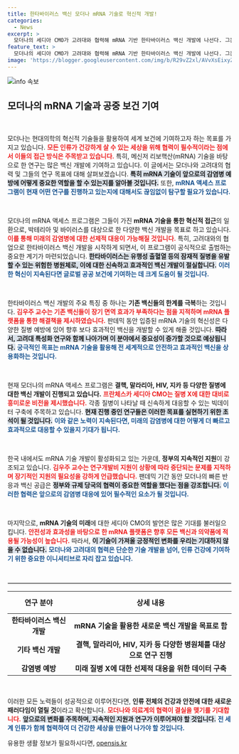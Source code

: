 ```yaml
---
title: 한타바이러스 백신 모더나 mRNA 기술로 혁신적 개발!
categories:
  - News
excerpt: >
  모더나의 세디아 CMO가 고려대와 협력해 mRNA 기반 한타바이러스 백신 개발에 나선다. 그는 초기 대응을 위한 백신 개발을 100일로 단축할 수 있다고 밝혔으며, 팬데믹 경험을 바탕으로 미래 질병 대비의 중요성을 강조했다.
feature_text: >
  모더나의 세디아 CMO가 고려대와 협력해 mRNA 기반 한타바이러스 백신 개발에 나선다. 그는 초기 대응을 위한 백신 개발을 100일로 단축할 수 있다고 밝혔으며, 팬데믹 경험을 바탕으로 미래 질병 대비의 중요성을 강조했다.
image: 'https://blogger.googleusercontent.com/img/b/R29vZ2xl/AVvXsEixyZcFfHzMRdzZMjFBmAUKJYCLCGyLL1o632UiGVXcaFdKo_bkvkuCioo0uUKlGfBVcT3P84aROyZIXSBEx3Aw5nCQ3pTgDom1WDC4m8eifvWiAmWEEVb4x6G_l8C0QH225ldMjyaFvpxGEBGNO37VmDTDMHGhJPq73UglMfDca1-0aw/s1600/blogspot.png'
---
```


<p><img src="https://blogger.googleusercontent.com/img/b/R29vZ2xl/AVvXsEixyZcFfHzMRdzZMjFBmAUKJYCLCGyLL1o632UiGVXcaFdKo_bkvkuCioo0uUKlGfBVcT3P84aROyZIXSBEx3Aw5nCQ3pTgDom1WDC4m8eifvWiAmWEEVb4x6G_l8C0QH225ldMjyaFvpxGEBGNO37VmDTDMHGhJPq73UglMfDca1-0aw/s1600/blogspot.png" alt="info 속보" /></p>

<h2 data-ke-size="size26">모더나의 mRNA 기술과 공중 보건 기여</h2>

<p data-ke-size="size16">&nbsp;</p>

<p>모더나는 현대의학의 혁신적 기술들을 활용하여 세계 보건에 기여하고자 하는 목표를 가지고 있습니다. <b><span style="color: #ee2323;">모든 인류가 건강하게 살 수 있는 세상을 위해 협력이 필수적이라는 점에서 이들의 접근 방식은 주목받고 있습니다.</span></b> 특히, 메신저 리보핵산(mRNA) 기술을 바탕으로 한 연구는 많은 백신 개발에 기여하고 있습니다. 이 글에서는 모더나와 고려대의 협력 및 그들의 연구 목표에 대해 살펴보겠습니다. <b><span style="background-color: #21538527;">특히 mRNA 기술이 앞으로의 감염병 예방에 어떻게 중요한 역할을 할 수 있는지를 알아볼 것입니다.</span></b> 또한, <b><span style="color: #1a5490;">mRNA 액세스 프로그램이 현재 어떤 연구를 진행하고 있는지에 대해서도 끊임없이 탐구할 필요가 있습니다.</span></b></p>

<p data-ke-size="size16">&nbsp;</p>

<p>모더나의 mRNA 액세스 프로그램은 그들이 가진 <b>mRNA 기술을 통한 혁신적 접근</b>의 일환으로, 박테리아 및 바이러스를 대상으로 한 다양한 백신 개발을 목표로 하고 있습니다. <b><span style="color: #ee2323;">이를 통해 미래의 감염병에 대한 선제적 대응이 가능해질 것입니다.</span></b> 특히, 고려대와의 협업으로 한타바이러스 백신 개발을 시작하게 되면서, 이 프로그램이 공식적으로 출범하는 중요한 계기가 마련되었습니다. <b><span style="background-color: #21538527;">한타바이러스는 유행성 출혈열 등의 잠재적 질병을 유발할 수 있는 위험한 병원체로, 이에 대한 신속하고 효과적인 백신 개발이 절실합니다.</span></b> <b><span style="color: #1a5490;">이러한 혁신이 지속된다면 글로벌 공공 보건에 기여하는 데 크게 도움이 될 것입니다.</span></b></p>

<p data-ke-size="size16">&nbsp;</p>

<p>한타바이러스 백신 개발의 주요 특징 중 하나는 <b>기존 백신들의 한계를 극복</b>하는 것입니다. <b><span style="color: #ee2323;">김우주 교수는 기존 백신들이 장기 면역 효과가 부족하다는 점을 지적하며 mRNA 플랫폼을 통한 해결책을 제시하였습니다.</span></b> 판데믹 동안 입증된 mRNA 기술의 혁신성은 다양한 질병 예방에 있어 향후 보다 효과적인 백신을 개발할 수 있게 해줄 것입니다. <b><span style="background-color: #21538527;">따라서, 고려대 특성화 연구와 함께 나아가며 이 분야에서 중요성이 증가할 것으로 예상됩니다.</span></b> <b><span style="color: #1a5490;">궁극적인 목표는 mRNA 기술을 활용해 전 세계적으로 안전하고 효과적인 백신을 상용화하는 것입니다.</span></b></p>

<p data-ke-size="size16">&nbsp;</p>

<p>현재 모더나의 mRNA 액세스 프로그램은 <b>결핵, 말라리아, HIV, 지카 등 다양한 질병에 대한 백신 개발이 진행되고 있습니다.</b> <b><span style="color: #ee2323;">프란체스카 세디아 CMO는 질병 X에 대한 대비로 흥미로운 비전을 제시했습니다.</span></b> 각종 질병이 나타날 때 신속하게 대응할 수 있는 빅데이터 구축에 주목하고 있습니다. <b><span style="background-color: #21538527;">현재 진행 중인 연구들은 이러한 목표를 실현하기 위한 초석이 될 것입니다.</span></b> <b><span style="color: #1a5490;">이와 같은 노력이 지속된다면, 미래의 감염병에 대한 어떻게 더 빠르고 효과적으로 대응할 수 있을지 기대가 됩니다.</span></b></p>

<p data-ke-size="size16">&nbsp;</p>

<p>한국 내에서도 mRNA 기술 개발이 활성화되고 있는 가운데, <b>정부의 지속적인 지원</b>이 강조되고 있습니다. <b><span style="color: #ee2323;">김우주 교수는 연구개발비 지원이 상황에 따라 중단되는 문제를 지적하며 장기적인 지원의 필요성을 강하게 언급했습니다.</span></b> 팬데믹 기간 동안 모더나의 빠른 반응과 백신 공급은 <b><span style="background-color: #21538527;">정부와 규제 당국의 협력이 중요한 역할을 했다는 점을 강조합니다.</span></b> <b><span style="color: #1a5490;">이러한 협력은 앞으로의 감염병 대응에 있어 필수적인 요소가 될 것입니다.</span></b></p>

<p data-ke-size="size16">&nbsp;</p>

<p>마지막으로, <b>mRNA 기술의 미래</b>에 대한 세디아 CMO의 발언은 많은 기대를 불러일으킵니다. <b><span style="color: #ee2323;">안전성과 효과성을 바탕으로 한 mRNA 플랫폼은 향후 모든 백신과 의약품에 적용될 가능성이 높습니다.</span></b> 따라서, <b><span style="background-color: #21538527;">이 기술이 가져올 긍정적인 변화를 우리는 기대하지 않을 수 없습니다.</span></b> <b><span style="color: #1a5490;">모더나와 고려대의 협력은 단순한 기술 개발을 넘어, 인류 건강에 기여하기 위한 중요한 이니셔티브로 자리 잡고 있습니다.</span></b></p>

<p data-ke-size="size16">&nbsp;</p>

<hr style="border: 1px solid #ddd;"/>

<table style="width: 100%; border-collapse: collapse;">
<thead>
<tr>
<th style="text-align: center; height: 50px;"><b>연구 분야</b></th>
<th style="text-align: center; height: 50px;"><b>상세 내용</b></th>
</tr>
</thead>
<tbody>
<tr>
<td style="text-align: center; height: 17px;"><b>한타바이러스 백신 개발</b></td>
<td style="text-align: center; height: 17px;"><b>mRNA 기술을 활용한 새로운 백신 개발을 목표로 함</b></td>
</tr>
<tr>
<td style="text-align: center; height: 17px;"><b>기타 백신 개발</b></td>
<td style="text-align: center; height: 17px;"><b>결핵, 말라리아, HIV, 지카 등 다양한 병원체를 대상으로 연구 진행</b></td>
</tr>
<tr>
<td style="text-align: center; height: 17px;"><b>감염병 예방</b></td>
<td style="text-align: center; height: 17px;"><b>미래 질병 X에 대한 선제적 대응을 위한 데이터 구축</b></td>
</tr>
</tbody>
</table>

<p data-ke-size="size16">&nbsp;</p>

<p>이러한 모든 노력들이 성공적으로 이루어진다면, <b>인류 전체의 건강과 안전에 대한 새로운 패러다임이 열릴 것</b>이라고 확신합니다. <b><span style="color: #ee2323;">모더나와 의료계의 협력이 결실을 맺기를 기대합니다.</span></b> <b><span style="background-color: #21538527;">앞으로의 변화를 주목하며, 지속적인 지원과 연구가 이루어져야 할 것입니다.</span></b> <b><span style="color: #1a5490;">전 세계 인류가 함께 협력하여 더 건강한 세상을 만들어 나가야 할 것입니다.</span></b></p>
유용한 생활 정보가 필요하시다면, <a href="https://opensis.kr" rel="dofollow">opensis.kr</a>


